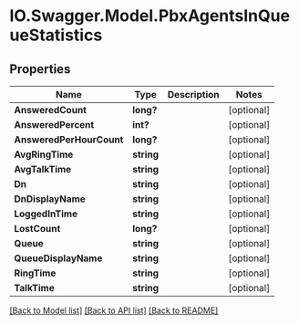 # IO.Swagger.Model.PbxAgentsInQueueStatistics
## Properties

Name | Type | Description | Notes
------------ | ------------- | ------------- | -------------
**AnsweredCount** | **long?** |  | [optional] 
**AnsweredPercent** | **int?** |  | [optional] 
**AnsweredPerHourCount** | **long?** |  | [optional] 
**AvgRingTime** | **string** |  | [optional] 
**AvgTalkTime** | **string** |  | [optional] 
**Dn** | **string** |  | [optional] 
**DnDisplayName** | **string** |  | [optional] 
**LoggedInTime** | **string** |  | [optional] 
**LostCount** | **long?** |  | [optional] 
**Queue** | **string** |  | [optional] 
**QueueDisplayName** | **string** |  | [optional] 
**RingTime** | **string** |  | [optional] 
**TalkTime** | **string** |  | [optional] 

[[Back to Model list]](../README.md#documentation-for-models) [[Back to API list]](../README.md#documentation-for-api-endpoints) [[Back to README]](../README.md)

